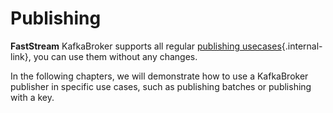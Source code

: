 # Publishing

**FastStream** KafkaBroker supports all regular [publishing usecases](../../getting-started/publishing/index.md){.internal-link}, you can use them without any changes.

In the following chapters, we will demonstrate how to use a KafkaBroker publisher in specific use cases, such as publishing batches or publishing with a key.